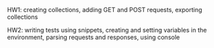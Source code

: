HW1: creating collections, adding GET and POST requests, exporting collections

HW2: writing tests using snippets, creating and setting variables in the environment, parsing requests and responses, using console
